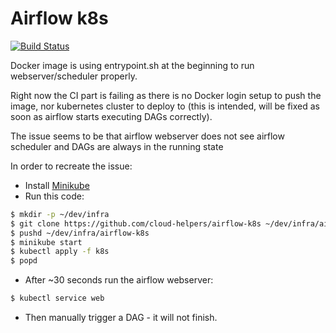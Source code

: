 Airflow k8s
===========

[![Build Status](https://travis-ci.com/cloud-helpers/airflow-k8s.svg?branch=master)](https://travis-ci.com/cloud-helpers/airflow-k8s)

Docker image is using entrypoint.sh at the beginning to run webserver/scheduler
properly.

Right now the CI part is failing as there is no Docker login setup to push the
image, nor kubernetes cluster to deploy to (this is intended, will be fixed
as soon as airflow starts executing DAGs correctly).

The issue seems to be that airflow webserver does not see airflow scheduler 
and DAGs are always in the running state

In order to recreate the issue:


*  Install [Minikube](https://kubernetes.io/docs/tasks/tools/install-minikube/)
*  Run this code:
```bash
$ mkdir -p ~/dev/infra
$ git clone https://github.com/cloud-helpers/airflow-k8s ~/dev/infra/airflow-k8s
$ pushd ~/dev/infra/airflow-k8s
$ minikube start
$ kubectl apply -f k8s
$ popd
```

* After ~30 seconds run the airflow webserver:
```bash
$ kubectl service web
```

* Then manually trigger a DAG - it will not finish.


